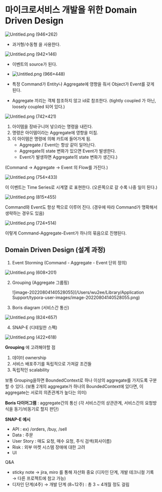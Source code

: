 # 마이크로서비스 개발을 위한 Domain Driven Design

![Untitled.png (946×262)](https://s3.us-west-2.amazonaws.com/secure.notion-static.com/c7b51b47-4058-4745-92c4-9c5565947145/Untitled.png?X-Amz-Algorithm=AWS4-HMAC-SHA256&X-Amz-Content-Sha256=UNSIGNED-PAYLOAD&X-Amz-Credential=AKIAT73L2G45EIPT3X45%2F20220804%2Fus-west-2%2Fs3%2Faws4_request&X-Amz-Date=20220804T050133Z&X-Amz-Expires=86400&X-Amz-Signature=cfac029e03d30468e598508f9597167941da35eafe7227b4544b39eef2e02e31&X-Amz-SignedHeaders=host&response-content-disposition=filename%20%3D%22Untitled.png%22&x-id=GetObject)

- 과거형/수동형 을 사용한다.

![Untitled.png (942×146)](https://s3.us-west-2.amazonaws.com/secure.notion-static.com/9e233003-0495-4570-bf8a-1e0671a7a548/Untitled.png?X-Amz-Algorithm=AWS4-HMAC-SHA256&X-Amz-Content-Sha256=UNSIGNED-PAYLOAD&X-Amz-Credential=AKIAT73L2G45EIPT3X45%2F20220804%2Fus-west-2%2Fs3%2Faws4_request&X-Amz-Date=20220804T050206Z&X-Amz-Expires=86400&X-Amz-Signature=b6a6fb46f3ae64a5a3214f4e47bc3b83d1e910131e7117af6710ff0afff0f24f&X-Amz-SignedHeaders=host&response-content-disposition=filename%20%3D%22Untitled.png%22&x-id=GetObject)

- 이벤트의 source가 된다.

- ![Untitled.png (966×448)](https://s3.us-west-2.amazonaws.com/secure.notion-static.com/94382963-999a-428c-b9ec-3d0c3f9e0509/Untitled.png?X-Amz-Algorithm=AWS4-HMAC-SHA256&X-Amz-Content-Sha256=UNSIGNED-PAYLOAD&X-Amz-Credential=AKIAT73L2G45EIPT3X45%2F20220804%2Fus-west-2%2Fs3%2Faws4_request&X-Amz-Date=20220804T050221Z&X-Amz-Expires=86400&X-Amz-Signature=20aa81df12b818b53c36c1339bbb21f111f00ecff0e7e51e716df3e6e7ec555c&X-Amz-SignedHeaders=host&response-content-disposition=filename%20%3D%22Untitled.png%22&x-id=GetObject)

- 특정 Command가 Entity나 Aggregate에 영향을 줘서 Object가 Event를 갖게 된다.
- Aggregate 끼리는 객체 참조하지 않고 id로 참조한다. (tightly coupled 가 아닌, loosely coupled 되어 있다.)

![Untitled.png (742×421)](https://s3.us-west-2.amazonaws.com/secure.notion-static.com/32ee2deb-1b85-48a2-bf20-6f7fb9b5ee57/Untitled.png?X-Amz-Algorithm=AWS4-HMAC-SHA256&X-Amz-Content-Sha256=UNSIGNED-PAYLOAD&X-Amz-Credential=AKIAT73L2G45EIPT3X45%2F20220804%2Fus-west-2%2Fs3%2Faws4_request&X-Amz-Date=20220804T050235Z&X-Amz-Expires=86400&X-Amz-Signature=d06509bbdf527dd88b946e259aa8b9c8a4fea0239d5bc7bab1b1f96cc3529eae&X-Amz-SignedHeaders=host&response-content-disposition=filename%20%3D%22Untitled.png%22&x-id=GetObject)

1. 아이템을 장바구니어 넣으라는 명령을 내린다.
2. 명령은 아이템이라는 Aggregate에 영향을 미침.
3. 이 아이템은 명령에 의해 카트에 들어가게 됨. 
    - Aggregate / Event는 항상 같이 일어난다.
    - Aggregate의 state 변화가 있으면 Event가 발생한다.
    - Event가 발생하면 Aggregate의 state 변화가 생긴다.)

(Command → Aggregate → Event 의 Flow를 가진다.)

![Untitled.png (754×433)](https://s3.us-west-2.amazonaws.com/secure.notion-static.com/d7f04367-9322-4e91-93aa-7db4531cc155/Untitled.png?X-Amz-Algorithm=AWS4-HMAC-SHA256&X-Amz-Content-Sha256=UNSIGNED-PAYLOAD&X-Amz-Credential=AKIAT73L2G45EIPT3X45%2F20220804%2Fus-west-2%2Fs3%2Faws4_request&X-Amz-Date=20220804T050245Z&X-Amz-Expires=86400&X-Amz-Signature=10fdb612cbe4ba155c36accbdf6a9a423cfaf92a9f00c1cc5a3647c3ae8266c3&X-Amz-SignedHeaders=host&response-content-disposition=filename%20%3D%22Untitled.png%22&x-id=GetObject)

이 이벤트는 Time Series로 시계열 로 표현한다. (오른쪽으로 갈 수록 나중 일이 된다.)

![Untitled.png (815×455)](https://s3.us-west-2.amazonaws.com/secure.notion-static.com/d2b84bef-8e07-4013-ba02-f63644669136/Untitled.png?X-Amz-Algorithm=AWS4-HMAC-SHA256&X-Amz-Content-Sha256=UNSIGNED-PAYLOAD&X-Amz-Credential=AKIAT73L2G45EIPT3X45%2F20220804%2Fus-west-2%2Fs3%2Faws4_request&X-Amz-Date=20220804T050312Z&X-Amz-Expires=86400&X-Amz-Signature=d41b5cba15c1d9829ee9e09753f8d1ffda4f1b5770ed7684b51812d61e1b33b0&X-Amz-SignedHeaders=host&response-content-disposition=filename%20%3D%22Untitled.png%22&x-id=GetObject)

Command와 Event도 항상 짝으로 이루어 진다. (경우에 따라 Command가 명확해서 생략하는 경우도 있음)

![Untitled.png (724×514)](https://s3.us-west-2.amazonaws.com/secure.notion-static.com/4d96d477-bfae-4ad4-bd25-16b242c60179/Untitled.png?X-Amz-Algorithm=AWS4-HMAC-SHA256&X-Amz-Content-Sha256=UNSIGNED-PAYLOAD&X-Amz-Credential=AKIAT73L2G45EIPT3X45%2F20220804%2Fus-west-2%2Fs3%2Faws4_request&X-Amz-Date=20220804T050329Z&X-Amz-Expires=86400&X-Amz-Signature=2fb951c3d149d370615f69faf384862f4370be7983bfaa89adefff62cc7a49f9&X-Amz-SignedHeaders=host&response-content-disposition=filename%20%3D%22Untitled.png%22&x-id=GetObject)

이렇게 Command-Aggregate-Event가 하나의 묶음으로 진행된다.

## Domain Driven Design (설계 과정)

1. Event Storming (Command - Aggregate - Event 단위 정의)

![Untitled.png (608×201)](https://s3.us-west-2.amazonaws.com/secure.notion-static.com/769afdb4-edb2-4986-b0a6-ca0d81cceb4e/Untitled.png?X-Amz-Algorithm=AWS4-HMAC-SHA256&X-Amz-Content-Sha256=UNSIGNED-PAYLOAD&X-Amz-Credential=AKIAT73L2G45EIPT3X45%2F20220804%2Fus-west-2%2Fs3%2Faws4_request&X-Amz-Date=20220804T050438Z&X-Amz-Expires=86400&X-Amz-Signature=c37d7ee265cb4000e5b5d3d5d6481c5d876c4823034c2ea4267f3e5acba82ef3&X-Amz-SignedHeaders=host&response-content-disposition=filename%20%3D%22Untitled.png%22&x-id=GetObject)

2. Grouping (Aggregate 그룹핑)

   ![image-20220804140528055](/Users/wu2ee/Library/Application Support/typora-user-images/image-20220804140528055.png)

3. Boris diagram (서비스간 통신)

![Untitled.png (824×657)](https://s3.us-west-2.amazonaws.com/secure.notion-static.com/8e184085-e9ae-4cf6-8c10-901fba494d2f/Untitled.png?X-Amz-Algorithm=AWS4-HMAC-SHA256&X-Amz-Content-Sha256=UNSIGNED-PAYLOAD&X-Amz-Credential=AKIAT73L2G45EIPT3X45%2F20220804%2Fus-west-2%2Fs3%2Faws4_request&X-Amz-Date=20220804T050920Z&X-Amz-Expires=86400&X-Amz-Signature=c06a5937a82ddd5839bed9aaf013f652efd1ad151e193088947eae2b7af9bf3f&X-Amz-SignedHeaders=host&response-content-disposition=filename%20%3D%22Untitled.png%22&x-id=GetObject)

4. SNAP-E (디테일한 스펙)

![Untitled.png (422×618)](https://s3.us-west-2.amazonaws.com/secure.notion-static.com/d60b0797-bf23-4b7d-bcc9-d4cd4e81ac57/Untitled.png?X-Amz-Algorithm=AWS4-HMAC-SHA256&X-Amz-Content-Sha256=UNSIGNED-PAYLOAD&X-Amz-Credential=AKIAT73L2G45EIPT3X45%2F20220804%2Fus-west-2%2Fs3%2Faws4_request&X-Amz-Date=20220804T050929Z&X-Amz-Expires=86400&X-Amz-Signature=d2aa37d3c598c5921777174fc979c4f484ad624cfb419a880cbf0ef6e8a8d8d6&X-Amz-SignedHeaders=host&response-content-disposition=filename%20%3D%22Untitled.png%22&x-id=GetObject)

**Grouping** 에 고려해야할 점

1. 데이터 ownership
2. 서비스 배포주기를 독립적으로 가져갈 조건들
3. 독립적인 scalability

보통 Grouping을하면 BoundedContext로 하나 이상의 aggregate를 가지도록 구분할 수 있다. (보통 2개의 aggregate가 하나의 BoundedContext에 있다면, 이 aggregate는 서로의 의존관계가 높다는 의미)

**Boris 다이어그램** : aggregate간의 통신 (각 서비스간의 상관관계, 서비스간의 요청방식을 동기/비동기로 할지 판단)

**SNAP-E 예시**

- API : ex) /orders, /buy, /sell
- Data : 주문
- User Story : 매도 요청, 매수 요청, 주식 검색(회사이름)
- Risk : 외부 마켓 시스템 장애에 대한 고려
- UI

Q&A

- sticky note → jira, miro 를 통해 자산화 중요 (디자인 단계, 개발 테크니컬 기록 → 다른 프로젝트에 참고 가능)
- 디자인 단계(4주) → 개발 단계 (8~12주) : 총 3 ~ 4개월 정도 걸림

